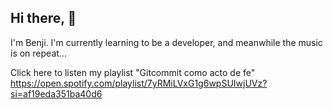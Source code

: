## Hi there, 👋

I'm Benji. I'm currently learning to be a developer, and meanwhile the music is on repeat...

Click here to listen my playlist "Gitcommit como acto de fe"
https://open.spotify.com/playlist/7yRMiLVxG1g6wpSUIwjUVz?si=af19eda351ba40d6
